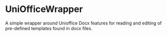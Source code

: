 # UniOfficeWrapper
A simple wrapper around Unioffice Docx features for reading and editing of pre-defined templates found in docx files. 
